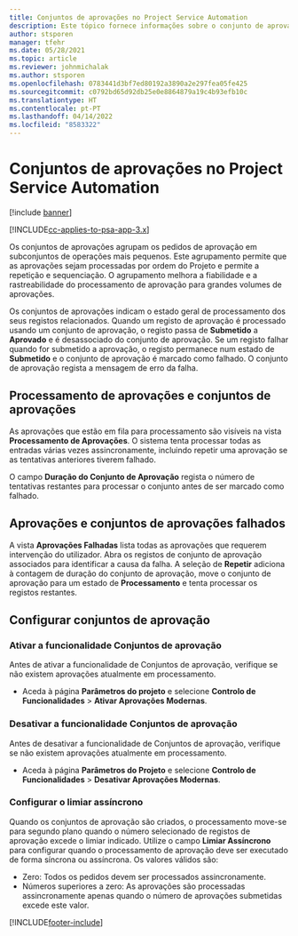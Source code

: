 ```yaml
---
title: Conjuntos de aprovações no Project Service Automation
description: Este tópico fornece informações sobre o conjunto de aprovações, os pedidos e os subconjuntos dessas operações.
author: stsporen
manager: tfehr
ms.date: 05/28/2021
ms.topic: article
ms.reviewer: johnmichalak
ms.author: stsporen
ms.openlocfilehash: 0783441d3bf7ed80192a3890a2e297fea05fe425
ms.sourcegitcommit: c0792bd65d92db25e0e8864879a19c4b93efb10c
ms.translationtype: HT
ms.contentlocale: pt-PT
ms.lasthandoff: 04/14/2022
ms.locfileid: "8583322"
---
```

# <a name="approval-sets-in-project-service-automation"></a>Conjuntos de aprovações no Project Service Automation

[!include [banner](../includes/psa-now-project-operations.md)]

[!INCLUDE[cc-applies-to-psa-app-3.x](../includes/cc-applies-to-psa-app-3x.md)]

Os conjuntos de aprovações agrupam os pedidos de aprovação em subconjuntos de operações mais pequenos. Este agrupamento permite que as aprovações sejam processadas por ordem do Projeto e permite a repetição e sequenciação. O agrupamento melhora a fiabilidade e a rastreabilidade do processamento de aprovação para grandes volumes de aprovações.

Os conjuntos de aprovações indicam o estado geral de processamento dos seus registos relacionados. Quando um registo de aprovação é processado usando um conjunto de aprovação, o registo passa de **Submetido** a **Aprovado** e é desassociado do conjunto de aprovação. Se um registo falhar quando for submetido a aprovação, o registo permanece num estado de **Submetido** e o conjunto de aprovação é marcado como falhado. O conjunto de aprovação regista a mensagem de erro da falha.

## <a name="processing-approvals-and-approval-sets"></a>Processamento de aprovações e conjuntos de aprovações
As aprovações que estão em fila para processamento são visíveis na vista **Processamento de Aprovações**. O sistema tenta processar todas as entradas várias vezes assincronamente, incluindo repetir uma aprovação se as tentativas anteriores tiverem falhado.

O campo **Duração do Conjunto de Aprovação** regista o número de tentativas restantes para processar o conjunto antes de ser marcado como falhado.

## <a name="failed-approvals-and-approval-sets"></a>Aprovações e conjuntos de aprovações falhados
A vista **Aprovações Falhadas** lista todas as aprovações que requerem intervenção do utilizador. Abra os registos de conjunto de aprovação associados para identificar a causa da falha.
A seleção de **Repetir** adiciona à contagem de duração do conjunto de aprovação, move o conjunto de aprovação para um estado de **Processamento** e tenta processar os registos restantes.

## <a name="configure-approval-sets"></a>Configurar conjuntos de aprovação

###  <a name="enable-the-approval-sets-feature"></a>Ativar a funcionalidade Conjuntos de aprovação
Antes de ativar a funcionalidade de Conjuntos de aprovação, verifique se não existem aprovações atualmente em processamento.

- Aceda à página **Parâmetros do projeto** e selecione **Controlo de Funcionalidades** > **Ativar Aprovações Modernas**.

### <a name="turn-off-the-approval-sets-feature"></a>Desativar a funcionalidade Conjuntos de aprovação
Antes de desativar a funcionalidade de Conjuntos de aprovação, verifique se não existem aprovações atualmente em processamento.

- Aceda à página **Parâmetros do Projeto** e selecione **Controlo de Funcionalidades** > **Desativar Aprovações Modernas**.

### <a name="configuring-the-asynchronous-threshold"></a>Configurar o limiar assíncrono 
Quando os conjuntos de aprovação são criados, o processamento move-se para segundo plano quando o número selecionado de registos de aprovação excede o limiar indicado. Utilize o campo **Limiar Assíncrono** para configurar quando o processamento de aprovação deve ser executado de forma síncrona ou assíncrona.
Os valores válidos são:

  - Zero: Todos os pedidos devem ser processados assincronamente. 
  - Números superiores a zero: As aprovações são processadas assincronamente apenas quando o número de aprovações submetidas excede este valor.

[!INCLUDE[footer-include](../includes/footer-banner.md)]
